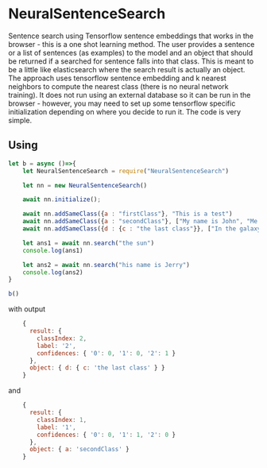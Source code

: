 # NeuralSentenceSearch
Sentence search using Tensorflow sentence embeddings that works in the browser - this is a one shot learning method.  The user provides a sentence or a list of sentences (as examples) to the model and an object
that should be returned if a searched for sentence falls into that class. This is meant to be a little like elasticsearch where the search result is actually an
object.  The approach uses tensorflow sentence embedding and k nearest neighbors to compute the nearest class (there is no neural network training).  It does not run using an external database
so it can be run in the browser - however, you may need to set up some tensorflow specific initialization depending on where you decide to run it.  The code is very simple.

## Using

``` javascript
let b = async ()=>{
    let NeuralSentenceSearch = require("NeuralSentenceSearch")

    let nn = new NeuralSentenceSearch()

    await nn.initialize();

    await nn.addSameClass({a : "firstClass"}, "This is a test")
    await nn.addSameClass({a : "secondClass"}, ["My name is John", "Me llamo Sarah"])
    await nn.addSameClass({d : {c : "the last class"}}, ["In the galaxy", "solar system"])

    let ans1 = await nn.search("the sun")
    console.log(ans1)

    let ans2 = await nn.search("his name is Jerry")
    console.log(ans2)
}

b()
```
with output
```javascript
    {
      result: {
        classIndex: 2,
        label: '2',
        confidences: { '0': 0, '1': 0, '2': 1 }
      },
      object: { d: { c: 'the last class' } }
    }
```
and
```javascript
    {
      result: {
        classIndex: 1,
        label: '1',
        confidences: { '0': 0, '1': 1, '2': 0 }
      },
      object: { a: 'secondClass' }
    }

```